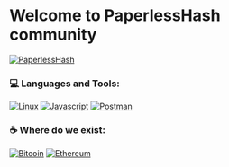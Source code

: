 # Welcome to PaperlessHash community

[![PaperlessHash](https://github.com/PaperlessHash/PaperlessHash/actions/workflows/PaperlessHash.yml/badge.svg)](https://github.com/PaperlessHash/PaperlessHash/actions/workflows/PaperlessHash.yml)

### 💻 Languages and Tools:

[![Linux](https://camo.githubusercontent.com/3672181b0b8773189febe7ac04efd955cc8323609b91b5248364fecadee7c9c8/68747470733a2f2f696d672e736869656c64732e696f2f62616467652f2d4c696e75782d2532334643433632343f7374796c653d666c6174266c6f676f3d6c696e7578266c6f676f436f6c6f723d626c61636b)](https://github.com/PaperlessHash) [![Javascript](https://camo.githubusercontent.com/10082ec73bed015d80b262ccf87a7dcd7ac7c18d4ffa6c1333bb515a7d7e35fe/68747470733a2f2f696d672e736869656c64732e696f2f62616467652f2d4a6176615363726970742d2532334637444631453f7374796c653d666c6174266c6f676f3d6a617661736372697074266c6f676f436f6c6f723d626c61636b)](https://github.com/PaperlessHash) [![Postman](https://camo.githubusercontent.com/1290f4c6bc6edacc0b1a7187ce888597935ab5c0b66dd47c434c5cc397629737/68747470733a2f2f696d672e736869656c64732e696f2f62616467652f2d506f73746d616e2d2532334646364333373f7374796c653d666c6174266c6f676f3d706f73746d616e266c6f676f436f6c6f723d7768697465)](https://github.com/PaperlessHash)

### ☕ Where do we exist:
[![Bitcoin](https://camo.githubusercontent.com/d4faac90f93633e1067da09a56454224eee18cb60e3344d64d91195ce0b355f0/68747470733a2f2f696d672e736869656c64732e696f2f62616467652f426974636f696e2d3030303f7374796c653d666f722d7468652d6261646765266c6f676f3d626974636f696e266c6f676f436f6c6f723d7768697465)](https://github.com/PaperlessHash)  [![Ethereum](https://camo.githubusercontent.com/04b361ea4c264b04d740f69b474a78a6f1ca127909edeae7554065de19bb3aee/68747470733a2f2f696d672e736869656c64732e696f2f62616467652f457468657265756d2d3343334333443f7374796c653d666f722d7468652d6261646765266c6f676f3d457468657265756d266c6f676f436f6c6f723d7768697465)](https://github.com/PaperlessHash)
